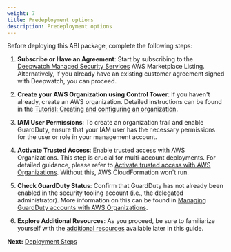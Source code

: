 ```yaml
---
weight: 7
title: Predeployment options
description: Predeployment options
---
```


Before deploying this ABI package, complete the following steps:
1. **Subscribe or Have an Agreement**: Start by subscribing to the [Deepwatch Managed Security Services](https://aws.amazon.com/marketplace/pp/prodview-7xr5ppn2unxfe) AWS Marketplace Listing. Alternatively, if you already have an existing customer agreement signed with Deepwatch, you can proceed.

2. **Create your AWS Organization using Control Tower**: If you haven't already, create an AWS organization. Detailed instructions can be found in the [Tutorial: Creating and configuring an organization](https://docs.aws.amazon.com/organizations/latest/userguide/orgs_tutorials_basic.html).

3. **IAM User Permissions**: To create an organization trail and enable GuardDuty, ensure that your IAM user has the necessary permissions for the user or role in your management account.

4. **Activate Trusted Access**: Enable trusted access with AWS Organizations. This step is crucial for multi-account deployments. For detailed guidance, please refer to [Activate trusted access with AWS Organizations](https://docs.aws.amazon.com/AWSCloudFormation/latest/UserGuide/stacksets-orgs-activate-trusted-access.html). Without this, AWS CloudFormation won't run.

5. **Check GuardDuty Status**: Confirm that GuardDuty has not already been enabled in the security tooling account (i.e., the delegated administrator). More information on this can be found in [Managing GuardDuty accounts with AWS Organizations](https://docs.aws.amazon.com/guardduty/latest/ug/guardduty_organizations.html).

6. **Explore Additional Resources**: As you proceed, be sure to familiarize yourself with the [additional resources](/additional-resources/index.html) available later in this guide.

**Next:** [Deployment Steps](/deployment-steps/index.html)